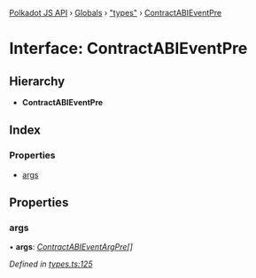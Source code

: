 [Polkadot JS API](../README.md) › [Globals](../globals.md) › ["types"](../modules/_types_.md) › [ContractABIEventPre](_types_.contractabieventpre.md)

# Interface: ContractABIEventPre

## Hierarchy

* **ContractABIEventPre**

## Index

### Properties

* [args](_types_.contractabieventpre.md#args)

## Properties

###  args

• **args**: *[ContractABIEventArgPre](_types_.contractabieventargpre.md)[]*

*Defined in [types.ts:125](https://github.com/polkadot-js/api/blob/a31921b88e/packages/api-contract/src/types.ts#L125)*

